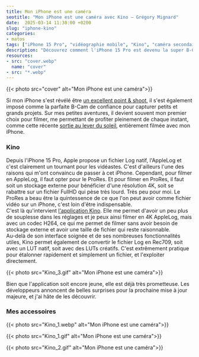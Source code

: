 ```yaml
---
title: Mon iPhone est une caméra
seotitle: "Mon iPhone est une caméra avec Kino — Grégory Mignard"
date:  2025-03-14 11:30:00 +0200
slug: "iphone-kino"
categories:
- matos
tags: ["iPhone 15 Pro", "vidéographie mobile", "Kino", "caméra secondaire", "vidéo iPhone", "vidéographie spontanée", "polyvalence vidéo", "caméra de poche", "vidéo authentique", "tournage professionnel"]
description: "Découvrez comment l'iPhone 15 Pro est devenu la super B-Cam de poche grâce à l'application Kino. Explorez les avantages et les défis de la vidéographie mobile pour des résultats authentiques et spontanés."
resources:
- src: "cover.webp"
  name: "cover"
- src: "*.webp"
---
```


{{< photo src="cover" alt="Mon iPhone est une caméra">}}

Si mon iPhone s'est révélé être [un excellent point & shoot](https://gregorymignard.com/iphone-halide/), il s'est également imposé comme la parfaite B-Cam de confiance pour capturer petits et grands projets. Sur mes petites aventures, il devient souvent mon premier choix pour filmer, me permettant de profiter pleinement de chaque instant, comme cette récente [sortie au lever du soleil](https://www.instagram.com/p/DFxC6vqxI3E/), entièrement filmée avec mon iPhone.

### Kino

Depuis l'iPhone 15 Pro, Apple propose un fichier Log natif, l'AppleLog et c'est clairement un tournant pour les vidéastes. C'est d'ailleurs l'une des raisons qui m'ont convaincu de passer à cet iPhone. Cependant, pour filmer en AppleLog, il faut opter pour le ProRes. Et pour filmer en ProRes, il faut soit un stockage externe pour bénéficier d'une résolution 4K, soit se rabattre sur un fichier FullHD qui pèse très lourd. Très peu pour moi. Le ProRes a beau être la quintessence de ce que l'on peut avoir comme fichier vidéo sur un iPhone, c'est loin d'être indispensable.  
C'est là qu'intervient [l'application Kino](https://www.shotwithkino.com). Elle me permet d'avoir un peu plus de souplesse dans les réglages et je peux ainsi filmer en 4K AppleLog, mais avec un codec H264, ce qui me permet de filmer sans avoir besoin de stockage externe et avoir une taille de fichier qui reste raisonnable.  
Au-delà de son interface soignée et de ses nombreuses fonctionnalités utiles, Kino permet également de convertir le fichier Log en Rec709, soit avec un LUT natif, soit avec des LUTs créatifs. C'est extrêmement pratique pour étalonner rapidement et simplement un fichier, et l'exploiter directement.

{{< photo src="Kino_3.gif" alt="Mon iPhone est une caméra">}}

Bien que l'application soit encore jeune, elle est déjà très prometteuse. Les développeurs annoncent de belles surprises pour la prochaine mise à jour majeure, et j'ai hâte de les découvrir.

### Mes accessoires

{{< photo src="Kino_1.webp" alt="Mon iPhone est une caméra">}}

{{< photo src="Kino_1.gif" alt="Mon iPhone est une caméra">}}

{{< photo src="Kino_2.gif" alt="Mon iPhone est une caméra">}}